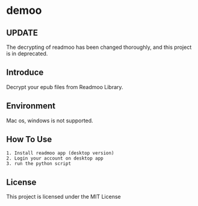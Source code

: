 # demoo
## UPDATE
The decrypting of readmoo has been changed thoroughly, and this project is in deprecated.
## Introduce
Decrypt your epub files from Readmoo Library.
## Environment
Mac os, windows is not supported.
## How To Use
```
1. Install readmoo app (desktop version)
2. Login your account on desktop app
3. run the python script
```
## License
This project is licensed under the MIT License
